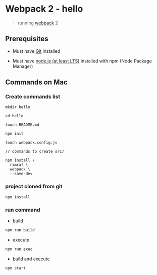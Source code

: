 # Webpack 2 - hello

> running [webpack](https://webpack.js.org/) 2

## Prerequisites

* Must have [Git](http://git-scm.com/) installed

* Must have [node.js (at least LTS)](http://nodejs.org/) installed with npm (Node Package Manager)


## Commands on Mac

### Create commands list

```
mkdir hello

cd hello

touch README.md

npm init

touch webpack.config.js

// commands to create src/

npm install \
  rimraf \
  webpack \
  --save-dev

```

### project cloned from git

```
npm install
```

### run command

* build

```bash
npm run build
```

* execute

```bash
npm run exec
```

* build and execute

```bash
npm start
```
